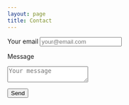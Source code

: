 ```yaml
---
layout: page
title: Contact
---
```


<form method="POST" action="http://formspree.io/accounts@simlab.org">

<label for="email">Your email</label>
<input id="email" class="u-full-width" type="email" name="_replyto" placeholder="your@email.com">

<label for="message">Message</label>
<textarea id="message" class="u-full-width" name="message" placeholder="Your message"></textarea>

  <button type="submit">Send</button>
  <input type="hidden" name="_subject" value="Feedbackmechanisms.org" />
  <input type="text" name="_gotcha" style="display:none" />
</form>